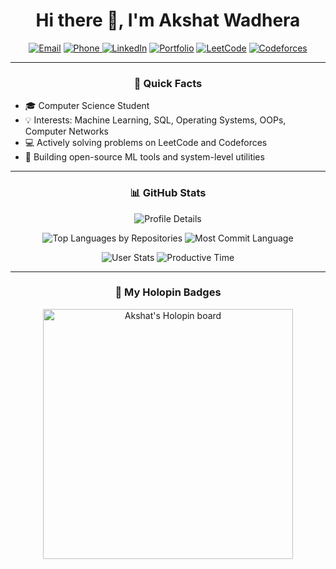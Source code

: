 <h1 align="center">Hi there 👋, I'm Akshat Wadhera</h1>

<p align="center">
  <a href="mailto:akshatwadhera03@email.com"><img alt="Email" src="https://img.shields.io/badge/Gmail-akshatwadhera@email.com-red?logo=gmail&style=flat-square" /></a>
  <a href="tel:+919871600656">
  <img alt="Phone" src="https://img.shields.io/badge/Phone-%2B91%209871600656-green?logo=googlevoice&style=flat-square" />
</a>
  <a href="https://www.linkedin.com/in/akshat-wadhera-84942a23b/" target="_blank"><img alt="LinkedIn" src="https://img.shields.io/badge/LinkedIn-akshatwadhera-blue?logo=linkedin&style=flat-square" /></a>
  <a href="https://akshatwadhera.github.io" target="_blank"><img alt="Portfolio" src="https://img.shields.io/badge/Portfolio-Visit-orange?style=flat-square&logo=githubpages" /></a>
  <a href="https://leetcode.com/u/Akshat_W/" target="_blank"><img alt="LeetCode" src="https://img.shields.io/badge/LeetCode-Profile-orange?logo=leetcode&style=flat-square" /></a>
  <a href="https://codeforces.com/profile/akshatwadhera" target="_blank"><img alt="Codeforces" src="https://img.shields.io/badge/Codeforces-Handle-blue?logo=codeforces&style=flat-square" /></a>
</p>

---

<h3 align="center">🚀 Quick Facts</h3>

<ul>
  <li>🎓 Computer Science Student</li>
  <li>💡 Interests: Machine Learning, SQL, Operating Systems, OOPs, Computer Networks</li>
  <li>💻 Actively solving problems on LeetCode and Codeforces</li>
  <li>📂 Building open-source ML tools and system-level utilities</li>
</ul>

---

<h3 align="center">📊 GitHub Stats</h3>

<p align="center">
  <img alt="Profile Details" src="https://github-profile-summary-cards.vercel.app/api/cards/profile-details?username=Akshat-wa&theme=dracula" />
</p>
<p align="center">
  <img alt="Top Languages by Repositories" src="https://github-profile-summary-cards.vercel.app/api/cards/repos-per-language?username=Akshat-wa&theme=dracula" />
  <img alt="Most Commit Language" src="https://github-profile-summary-cards.vercel.app/api/cards/most-commit-language?username=Akshat-wa&theme=dracula" />
</p>
<p align="center">
  <img alt="User Stats" src="https://github-profile-summary-cards.vercel.app/api/cards/stats?username=Akshat-wa&theme=dracula" />
  <img alt="Productive Time" src="https://github-profile-summary-cards.vercel.app/api/cards/productive-time?username=Akshat-wa&theme=dracula" />
</p>

---

<h3 align="center">🏅 My Holopin Badges</h3>
<p align="center">
  <a href="https://holopin.io/@akshatwadhera">
    <img src="https://holopin.me/akshatwadhera" alt="Akshat's Holopin board" width="400"/>
  </a>
</p>
